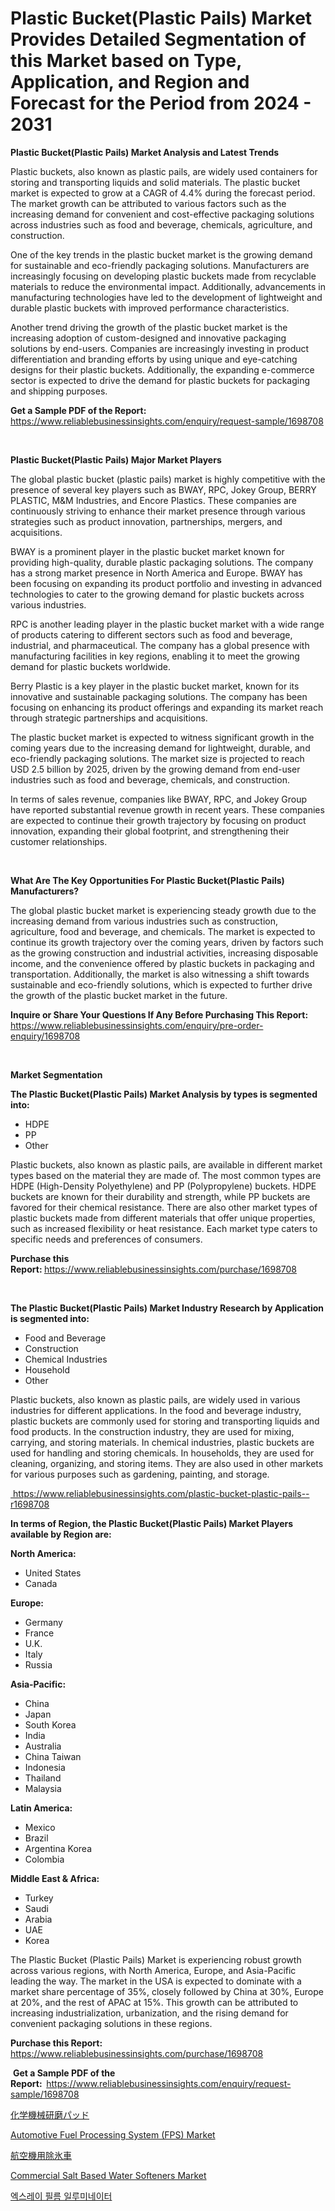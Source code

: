 <p><h1>Plastic Bucket(Plastic Pails) Market Provides Detailed Segmentation of this Market based on Type, Application, and Region and Forecast for the Period from 2024 - 2031</h1></p><p><strong>Plastic Bucket(Plastic Pails) Market Analysis and Latest Trends</strong></p>
<p><p>Plastic buckets, also known as plastic pails, are widely used containers for storing and transporting liquids and solid materials. The plastic bucket market is expected to grow at a CAGR of 4.4% during the forecast period. The market growth can be attributed to various factors such as the increasing demand for convenient and cost-effective packaging solutions across industries such as food and beverage, chemicals, agriculture, and construction. </p><p>One of the key trends in the plastic bucket market is the growing demand for sustainable and eco-friendly packaging solutions. Manufacturers are increasingly focusing on developing plastic buckets made from recyclable materials to reduce the environmental impact. Additionally, advancements in manufacturing technologies have led to the development of lightweight and durable plastic buckets with improved performance characteristics.</p><p>Another trend driving the growth of the plastic bucket market is the increasing adoption of custom-designed and innovative packaging solutions by end-users. Companies are increasingly investing in product differentiation and branding efforts by using unique and eye-catching designs for their plastic buckets. Additionally, the expanding e-commerce sector is expected to drive the demand for plastic buckets for packaging and shipping purposes.</p></p>
<p><strong>Get a Sample PDF of the Report:&nbsp;</strong> <a href="https://www.reliablebusinessinsights.com/enquiry/request-sample/1698708">https://www.reliablebusinessinsights.com/enquiry/request-sample/1698708</a></p>
<p>&nbsp;</p>
<p><strong>Plastic Bucket(Plastic Pails) Major Market Players</strong></p>
<p><p>The global plastic bucket (plastic pails) market is highly competitive with the presence of several key players such as BWAY, RPC, Jokey Group, BERRY PLASTIC, M&M Industries, and Encore Plastics. These companies are continuously striving to enhance their market presence through various strategies such as product innovation, partnerships, mergers, and acquisitions.</p><p>BWAY is a prominent player in the plastic bucket market known for providing high-quality, durable plastic packaging solutions. The company has a strong market presence in North America and Europe. BWAY has been focusing on expanding its product portfolio and investing in advanced technologies to cater to the growing demand for plastic buckets across various industries.</p><p>RPC is another leading player in the plastic bucket market with a wide range of products catering to different sectors such as food and beverage, industrial, and pharmaceutical. The company has a global presence with manufacturing facilities in key regions, enabling it to meet the growing demand for plastic buckets worldwide.</p><p>Berry Plastic is a key player in the plastic bucket market, known for its innovative and sustainable packaging solutions. The company has been focusing on enhancing its product offerings and expanding its market reach through strategic partnerships and acquisitions.</p><p>The plastic bucket market is expected to witness significant growth in the coming years due to the increasing demand for lightweight, durable, and eco-friendly packaging solutions. The market size is projected to reach USD 2.5 billion by 2025, driven by the growing demand from end-user industries such as food and beverage, chemicals, and construction.</p><p>In terms of sales revenue, companies like BWAY, RPC, and Jokey Group have reported substantial revenue growth in recent years. These companies are expected to continue their growth trajectory by focusing on product innovation, expanding their global footprint, and strengthening their customer relationships.</p></p>
<p>&nbsp;</p>
<p><strong>What Are The Key Opportunities For Plastic Bucket(Plastic Pails) Manufacturers?</strong></p>
<p><p>The global plastic bucket market is experiencing steady growth due to the increasing demand from various industries such as construction, agriculture, food and beverage, and chemicals. The market is expected to continue its growth trajectory over the coming years, driven by factors such as the growing construction and industrial activities, increasing disposable income, and the convenience offered by plastic buckets in packaging and transportation. Additionally, the market is also witnessing a shift towards sustainable and eco-friendly solutions, which is expected to further drive the growth of the plastic bucket market in the future.</p></p>
<p><strong>Inquire or Share Your Questions If Any Before Purchasing This Report:</strong> <a href="https://www.reliablebusinessinsights.com/enquiry/pre-order-enquiry/1698708">https://www.reliablebusinessinsights.com/enquiry/pre-order-enquiry/1698708</a></p>
<p>&nbsp;</p>
<p><strong>Market Segmentation</strong></p>
<p><strong>The Plastic Bucket(Plastic Pails) Market Analysis by types is segmented into:</strong></p>
<p><ul><li>HDPE</li><li>PP</li><li>Other</li></ul></p>
<p><p>Plastic buckets, also known as plastic pails, are available in different market types based on the material they are made of. The most common types are HDPE (High-Density Polyethylene) and PP (Polypropylene) buckets. HDPE buckets are known for their durability and strength, while PP buckets are favored for their chemical resistance. There are also other market types of plastic buckets made from different materials that offer unique properties, such as increased flexibility or heat resistance. Each market type caters to specific needs and preferences of consumers.</p></p>
<p><strong>Purchase this Report:&nbsp;</strong><a href="https://www.reliablebusinessinsights.com/purchase/1698708">https://www.reliablebusinessinsights.com/purchase/1698708</a></p>
<p>&nbsp;</p>
<p><strong>The Plastic Bucket(Plastic Pails) Market Industry Research by Application is segmented into:</strong></p>
<p><ul><li>Food and Beverage</li><li>Construction</li><li>Chemical Industries</li><li>Household</li><li>Other</li></ul></p>
<p><p>Plastic buckets, also known as plastic pails, are widely used in various industries for different applications. In the food and beverage industry, plastic buckets are commonly used for storing and transporting liquids and food products. In the construction industry, they are used for mixing, carrying, and storing materials. In chemical industries, plastic buckets are used for handling and storing chemicals. In households, they are used for cleaning, organizing, and storing items. They are also used in other markets for various purposes such as gardening, painting, and storage.</p></p>
<p><a href="https://www.reliablebusinessinsights.com/plastic-bucket-plastic-pails--r1698708">&nbsp;https://www.reliablebusinessinsights.com/plastic-bucket-plastic-pails--r1698708</a></p>
<p><strong>In terms of Region, the Plastic Bucket(Plastic Pails) Market Players available by Region are:</strong></p>
<p>
    <p> <strong> North America: </strong>
        <ul>
            <li>United States</li>
            <li>Canada</li>
        </ul>
        </p> 
    <p> <strong> Europe: </strong>
        <ul>
            <li>Germany</li>
            <li>France</li>
            <li>U.K.</li>
            <li>Italy</li>
            <li>Russia</li>
        </ul>
        </p> 
    <p> <strong> Asia-Pacific: </strong>
        <ul>
            <li>China</li>
            <li>Japan</li>
            <li>South Korea</li>
            <li>India</li>
            <li>Australia</li>
            <li>China Taiwan</li>
            <li>Indonesia</li>
            <li>Thailand</li>
            <li>Malaysia</li>
        </ul>
        </p> 
    <p> <strong> Latin America: </strong>
        <ul>
            <li>Mexico</li>
            <li>Brazil</li>
            <li>Argentina Korea</li>
            <li>Colombia</li>
        </ul>
        </p> 
    <p> <strong> Middle East & Africa: </strong>
        <ul>
            <li>Turkey</li>
            <li>Saudi</li>
            <li>Arabia</li>
            <li>UAE</li>
            <li>Korea</li>
        </ul>
    </p>
    </p>
<p><p>The Plastic Bucket (Plastic Pails) Market is experiencing robust growth across various regions, with North America, Europe, and Asia-Pacific leading the way. The market in the USA is expected to dominate with a market share percentage of 35%, closely followed by China at 30%, Europe at 20%, and the rest of APAC at 15%. This growth can be attributed to increasing industrialization, urbanization, and the rising demand for convenient packaging solutions in these regions.</p></p>
<p><strong>Purchase this Report: </strong><a href="https://www.reliablebusinessinsights.com/purchase/1698708">https://www.reliablebusinessinsights.com/purchase/1698708</a></p>
<p>&nbsp;<strong>Get a Sample PDF of the Report:&nbsp;&nbsp;</strong><a href="https://www.reliablebusinessinsights.com/enquiry/request-sample/1698708">https://www.reliablebusinessinsights.com/enquiry/request-sample/1698708</a></p>
<p><strong></strong></p>
<p><p><a href="https://github.com/DayanaRunolfsdottir/Market-Research-Report-List-1/blob/main/4180192124551.md">化学機械研磨パッド</a></p><p><a href="https://github.com/AlysaLedner2023/Market-Research-Report-List-1/blob/main/automotive-fuel-processing-system-fps-market.md">Automotive Fuel Processing System (FPS) Market</a></p><p><a href="https://medium.com/@saigekulas/%E8%88%AA%E7%A9%BA%E6%A9%9F%E9%99%A4%E6%B0%B7%E8%BB%8A%E4%B8%A1%E5%B8%82%E5%A0%B4-%E7%AB%B6%E4%BA%89%E5%88%86%E6%9E%90-%E5%B8%82%E5%A0%B4%E5%8B%95%E5%90%91-2031%E5%B9%B4%E3%81%BE%E3%81%A7%E3%81%AE%E4%BA%88%E6%B8%AC-9ad9207e1691">航空機用除氷車</a></p><p><a href="https://github.com/MyrtisWest1/Market-Research-Report-List-1/blob/main/commercial-salt-based-water-softeners-market.md">Commercial Salt Based Water Softeners Market</a></p><p><a href="https://medium.com/@bustersipes981/x-%EB%A0%88%EC%9D%B4-%ED%95%84%EB%A6%84-%EC%A1%B0%EB%AA%85%EA%B8%B0-%EC%8B%9C%EC%9E%A5-%EC%8B%9C%EC%9E%A5-%EC%A0%90%EC%9C%A0%EC%9C%A8-%EC%8B%9C%EC%9E%A5-%ED%8A%B8%EB%A0%8C%EB%93%9C-%EB%B0%8F-%EB%AF%B8%EB%9E%98-%EC%84%B1%EC%9E%A5-%ED%83%90%EC%83%89-99280945663f">엑스레이 필름 일루미네이터</a></p></p>